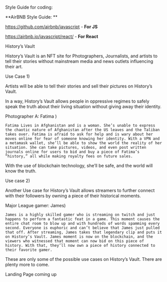 Style Guide for coding:


**AirBNB Style Guide: **

https://github.com/airbnb/javascript - **For JS** 


https://airbnb.io/javascript/react/ - **For React**





History’s Vault


 History’s Vault is an NFT site for Photographers, Journalists, and artists to tell their stories without mainstream media and news outlets influencing their art. 

Use Case 1)

Artists will be able to tell their stories and sell their pictures on History’s Vault. 

In a way, History’s Vault allows people in oppressive regimes to safely speak the truth about their living situation without giving away their identity. 

Photographer A: Fatima ) 

`Fatima Lives in Afghanistan and is a woman. She’s unable to express the chaotic nature of Afghanistan after the US leaves and the Taliban takes over. Fatima is afraid to ask for help and is wary about her moves online for fear of someone knowing her identity. With a VPN and a metamask wallet, she’ll be able to show the world the reality of her situation. She can take pictures, videos, and even post written journals online for users to bid and buy a piece of Fatima’s “history,” all while making royalty fees on future sales. `

With the use of blockchain technology, she’ll be safe, and the world will know the truth.

Use case 2)

Another Use case for History’s Vault allows streamers to further connect with their followers by owning a piece of their historical moments. 

Major League gamer: James)

`James is a highly skilled gamer who is streaming on twitch and just happens to perform a fantastic feat in a game. This moment causes the entire chat room to blow up and with hundreds of words spamming every second. Everyone is euphoric and can’t believe that James just pulled that off. After streaming, James takes that legendary clip and puts it on History’s Vault. James moment is now on the blockchain, and the viewers who witnessed that moment can now bid on this piece of history. With that, they’ll now own a piece of history connected to their favorite gamer. `


These are only some of the possible use cases on History’s Vault. There are plenty more to come.

Landing Page coming up


